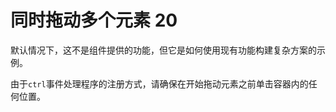 # 同时拖动多个元素 20

默认情况下，这不是组件提供的功能，但它是如何使用现有功能构建复杂方案的示例。

由于`ctrl`事件处理程序的注册方式，请确保在开始拖动元素之前单击容器内的任何位置。

